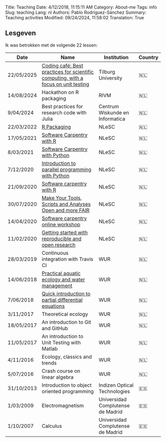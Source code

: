 Title: Teaching
Date: 4/12/2018, 11:15:11 AM
Category: About-me
Tags: info
Slug: teaching
Lang: nl
Authors: Pablo Rodríguez-Sánchez
Summary: Teaching activities
Modified: 09/24/2024, 11:58:02
Translation: True


Lesgeven
--------

Ik was betrokken met de volgende 22 lessen:

| Date       | Name                                                                                                                                 | Institution                       | Country   |
|------------|--------------------------------------------------------------------------------------------------------------------------------------|-----------------------------------|-----------|
| 22/05/2025 | [Coding café: Best practices for scientific computing, with a focus on unit testing](https://pabrod.github.io/coding-cafe.html)      | Tilburg University                | 🇳🇱        |
| 14/08/2024 | Hackathon on R packaging                                                                                                             | RIVM                              | 🇳🇱        |
| 9/04/2024  | Best practices for research code with Julia                                                                                          | Centrum Wiskunde en Informatica   | 🇳🇱        |
| 22/03/2022 | [R Packaging](https://esciencecenter-digital-skills.github.io/2022-03-22-ds-rpackaging/)                                             | NLeSC                             | 🇳🇱        |
| 17/05/2021 | [Software Carpentry with R ](https://escience-academy.github.io/2021-05-17-swc-R-nlesc/)                                             | NLeSC                             | 🇳🇱        |
| 8/03/2021  | [Software Carpentry with Python ](https://escience-academy.github.io/2021-03-08-swc-nlesc/)                                          | NLeSC                             | 🇳🇱        |
| 7/12/2020  | [Introduction to parallel programming with Python](https://escience-academy.github.io/2020-12-07-parallel-python/)                   | NLeSC                             | 🇳🇱        |
| 21/09/2020 | [Software carpentry with R](https://escience-academy.github.io/2020-09-21-SWC-Gapminder/)                                            | NLeSC                             | 🇳🇱        |
| 30/07/2020 | [Make Your Tools, Scripts and Analyses Open and more FAIR](https://2020.carpentrycon.org/schedule/#session-52 )                      | NLeSC                             | 🇳🇱        |
| 14/04/2020 | [Software carpentry online workshop](https://escience-academy.github.io/2020-04-14-SWC-online/)                                      | NLeSC                             | 🇳🇱        |
| 11/02/2020 | [Getting started with reproducible and open research](https://escience-academy.github.io/2020-02-11-Reproducible-and-Open-Research/) | NLeSC                             | 🇳🇱        |
| 28/03/2019 | Continuous integration with Travis CI                                                                                                | WUR                               | 🇳🇱        |
| 14/06/2018 | [Practical aquatic ecology and water management](https://ssc.wur.nl/Schedule/Course/AEW-20706)                                       | WUR                               | 🇳🇱        |
| 7/06/2018  | [Quick introduction to partial differential equations](https://pabrod.github.io/intro-to-pdes-en.html)                               | WUR                               | 🇳🇱        |
| 3/11/2017  | Theoretical ecology                                                                                                                  | WUR                               | 🇳🇱        |
| 18/05/2017 | An introduction to Git and GitHub                                                                                                    | WUR                               | 🇳🇱        |
| 11/05/2017 | An introduction to Unit Testing with Matlab                                                                                          | WUR                               | 🇳🇱        |
| 4/11/2016  | Ecology, classics and trends                                                                                                         | WUR                               | 🇳🇱        |
| 5/07/2016  | Crash course on linear algebra                                                                                                       | WUR                               | 🇳🇱        |
| 31/10/2013 | Introduction to object oriented programming                                                                                          | Indizen Optical Technologies      | 🇪🇸        |
| 1/03/2009  | Electromagnetism                                                                                                                     | Universidad Complutense de Madrid | 🇪🇸        |
| 1/10/2007  | Calculus                                                                                                                             | Universidad Complutense de Madrid | 🇪🇸        |

